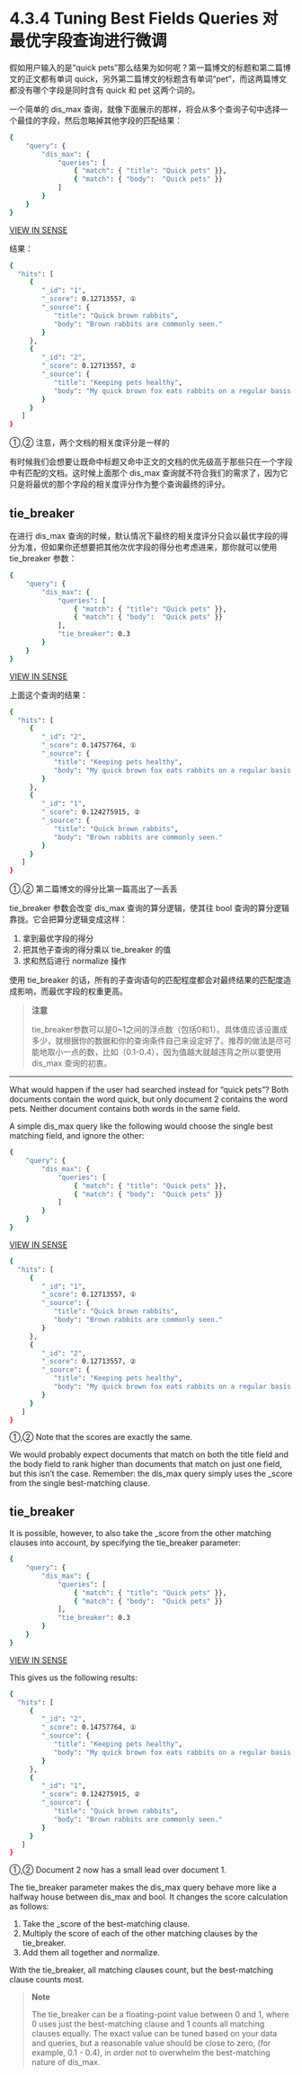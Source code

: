 # 4.3.4 Tuning Best Fields Queries 对最优字段查询进行微调

假如用户输入的是“quick pets”那么结果为如何呢？第一篇博文的标题和第二篇博文的正文都有单词 quick，另外第二篇博文的标题含有单词“pet”，而这两篇博文都没有哪个字段是同时含有 quick 和 pet 这两个词的。

一个简单的 dis_max 查询，就像下面展示的那样，将会从多个查询子句中选择一个最佳的字段，然后忽略掉其他字段的匹配结果：

```bash
{
    "query": {
        "dis_max": {
            "queries": [
                { "match": { "title": "Quick pets" }},
                { "match": { "body":  "Quick pets" }}
            ]
        }
    }
}
```

[VIEW IN SENSE](http://localhost:5601/app/sense/?load_from=https://www.elastic.co/guide/en/elasticsearch/guide/current/snippets/110_Multi_Field_Search/15_Best_fields.json) 

结果：

```bash
{
  "hits": [
     {
        "_id": "1",
        "_score": 0.12713557, ①
        "_source": {
           "title": "Quick brown rabbits",
           "body": "Brown rabbits are commonly seen."
        }
     },
     {
        "_id": "2",
        "_score": 0.12713557, ②
        "_source": {
           "title": "Keeping pets healthy",
           "body": "My quick brown fox eats rabbits on a regular basis."
        }
     }
   ]
}
```

①,② 注意，两个文档的相关度评分是一样的

有时候我们会想要让既命中标题又命中正文的文档的优先级高于那些只在一个字段中有匹配的文档。这时候上面那个 dis_max 查询就不符合我们的需求了，因为它只是将最优的那个字段的相关度评分作为整个查询最终的评分。

## tie_breaker

在进行 dis_max 查询的时候，默认情况下最终的相关度评分只会以最优字段的得分为准，但如果你还想要把其他次优字段的得分也考虑进来，那你就可以使用 tie_breaker 参数：

```bash
{
    "query": {
        "dis_max": {
            "queries": [
                { "match": { "title": "Quick pets" }},
                { "match": { "body":  "Quick pets" }}
            ],
            "tie_breaker": 0.3
        }
    }
}
```

[VIEW IN SENSE](http://localhost:5601/app/sense/?load_from=https://www.elastic.co/guide/en/elasticsearch/guide/current/snippets/110_Multi_Field_Search/15_Best_fields.json) 

上面这个查询的结果：

```bash
{
  "hits": [
     {
        "_id": "2",
        "_score": 0.14757764, ①
        "_source": {
           "title": "Keeping pets healthy",
           "body": "My quick brown fox eats rabbits on a regular basis."
        }
     },
     {
        "_id": "1",
        "_score": 0.124275915, ②
        "_source": {
           "title": "Quick brown rabbits",
           "body": "Brown rabbits are commonly seen."
        }
     }
   ]
}
``` 

①,② 第二篇博文的得分比第一篇高出了一丢丢

tie_breaker 参数会改变 dis_max 查询的算分逻辑，使其往 bool 查询的算分逻辑靠拢。它会把算分逻辑变成这样：

  1. 拿到最优字段的得分
  2. 把其他子查询的得分乘以 tie_breaker 的值
  3. 求和然后进行 normalize 操作

使用 tie_breaker 的话，所有的子查询语句的匹配程度都会对最终结果的匹配度造成影响，而最优字段的权重更高。

> **注意**
> 
> tie_breaker参数可以是0~1之间的浮点数（包括0和1）。具体值应该设置成多少，就根据你的数据和你的查询条件自己来设定好了。推荐的做法是尽可能地取小一点的数，比如（0.1-0.4），因为值越大就越违背之所以要使用 dis_max 查询的初衷。

***

What would happen if the user had searched instead for “quick pets”? Both documents contain the word quick, but only document 2 contains the word pets. Neither document contains both words in the same field.

A simple dis_max query like the following would choose the single best matching field, and ignore the other:

```bash
{
    "query": {
        "dis_max": {
            "queries": [
                { "match": { "title": "Quick pets" }},
                { "match": { "body":  "Quick pets" }}
            ]
        }
    }
}
```

[VIEW IN SENSE](http://localhost:5601/app/sense/?load_from=https://www.elastic.co/guide/en/elasticsearch/guide/current/snippets/110_Multi_Field_Search/15_Best_fields.json) 

```bash
{
  "hits": [
     {
        "_id": "1",
        "_score": 0.12713557, ①
        "_source": {
           "title": "Quick brown rabbits",
           "body": "Brown rabbits are commonly seen."
        }
     },
     {
        "_id": "2",
        "_score": 0.12713557, ②
        "_source": {
           "title": "Keeping pets healthy",
           "body": "My quick brown fox eats rabbits on a regular basis."
        }
     }
   ]
}
```

①,② Note that the scores are exactly the same.

We would probably expect documents that match on both the title field and the body field to rank higher than documents that match on just one field, but this isn’t the case. Remember: the dis_max query simply uses the _score from the single best-matching clause.

## tie_breaker

It is possible, however, to also take the _score from the other matching clauses into account, by specifying the tie_breaker parameter:

```bash
{
    "query": {
        "dis_max": {
            "queries": [
                { "match": { "title": "Quick pets" }},
                { "match": { "body":  "Quick pets" }}
            ],
            "tie_breaker": 0.3
        }
    }
}
```

[VIEW IN SENSE](http://localhost:5601/app/sense/?load_from=https://www.elastic.co/guide/en/elasticsearch/guide/current/snippets/110_Multi_Field_Search/15_Best_fields.json) 

This gives us the following results:

```bash
{
  "hits": [
     {
        "_id": "2",
        "_score": 0.14757764, ①
        "_source": {
           "title": "Keeping pets healthy",
           "body": "My quick brown fox eats rabbits on a regular basis."
        }
     },
     {
        "_id": "1",
        "_score": 0.124275915, ②
        "_source": {
           "title": "Quick brown rabbits",
           "body": "Brown rabbits are commonly seen."
        }
     }
   ]
}
``` 

①,② Document 2 now has a small lead over document 1.

The tie_breaker parameter makes the dis_max query behave more like a halfway house between dis_max and bool. It changes the score calculation as follows:

  1. Take the _score of the best-matching clause.
  2. Multiply the score of each of the other matching clauses by the tie_breaker.
  3. Add them all together and normalize.

With the tie_breaker, all matching clauses count, but the best-matching clause counts most.

> **Note**
> 
> The tie_breaker can be a floating-point value between 0 and 1, where 0 uses just the best-matching clause and 1 counts all matching clauses equally. The exact value can be tuned based on your data and queries, but a reasonable value should be close to zero, (for example, 0.1 - 0.4), in order not to overwhelm the best-matching nature of dis_max.